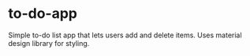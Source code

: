 # to-do-app
Simple to-do list app that lets users add and delete items. Uses material design library for styling.
